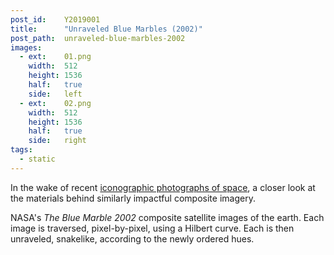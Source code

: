 ```yaml
---
post_id:    Y2019001
title:      "Unraveled Blue Marbles (2002)"
post_path:  unraveled-blue-marbles-2002
images:
  - ext:    01.png
    width:  512
    height: 1536
    half:   true
    side:   left
  - ext:    02.png
    width:  512
    height: 1536
    half:   true
    side:   right
tags:
  - static
---
```

In the wake of recent [iconographic photographs of space](https://www.nytimes.com/2019/04/10/science/black-hole-picture.html), a closer look at the materials behind similarly impactful composite imagery.

NASA's _The Blue Marble 2002_ composite satellite images of the earth. Each image is traversed, pixel-by-pixel, using a Hilbert curve. Each is then unraveled, snakelike, according to the newly ordered hues.